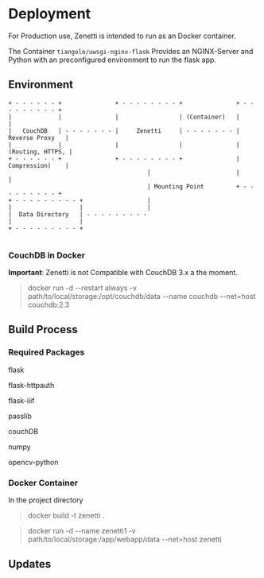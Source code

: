 # Deployment

For Production use, Zenetti is intended to run as an Docker container.

The Container `tiangolo/uwsgi-nginx-flask` Provides an NGINX-Server and Python with an preconfigured environment to run the flask app. 

## Environment

```
+ - - - - - - +               + - - - - - - - - +               + - - - - - - - - - +
|             |               |                 | (Container)   |                   |
|   CouchDB   | - - - - - - - |     Zenetti     | - - - - - - - |   Reverse Proxy   |
|             |               |                 |               |  (Routing, HTTPS, |
+ - - - - - - +               + - - - - - - - - +               |   Compression)    |
                                       |                        |                   |
                                       | Mounting Point         + - - - - - - - - - +
+ - - - - - - - - - +                  |
|                   |                  |
|  Data Directory   | - - - - - - - - - 
|                   |
+ - - - - - - - - - +


```

### CouchDB in Docker
**Important**: Zenetti is not Compatible with CouchDB 3.x a the moment.

> docker run -d --restart always -v path/to/local/storage:/opt/couchdb/data --name couchdb --net=host couchdb:2.3

## Build Process

### Required Packages

flask

flask-httpauth

flask-iiif

passlib

couchDB

numpy

opencv-python



### Docker Container

In the project directory

> docker build -t zenetti .

> docker run -d --name zenetti1  -v path/to/local/storage:/app/webapp/data --net=host zenetti 



## Updates








